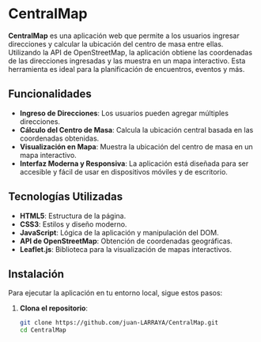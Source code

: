 # CentralMap

**CentralMap** es una aplicación web que permite a los usuarios ingresar direcciones y calcular la ubicación del centro de masa entre ellas. Utilizando la API de OpenStreetMap, la aplicación obtiene las coordenadas de las direcciones ingresadas y las muestra en un mapa interactivo. Esta herramienta es ideal para la planificación de encuentros, eventos y más.

## Funcionalidades

- **Ingreso de Direcciones**: Los usuarios pueden agregar múltiples direcciones.
- **Cálculo del Centro de Masa**: Calcula la ubicación central basada en las coordenadas obtenidas.
- **Visualización en Mapa**: Muestra la ubicación del centro de masa en un mapa interactivo.
- **Interfaz Moderna y Responsiva**: La aplicación está diseñada para ser accesible y fácil de usar en dispositivos móviles y de escritorio.

## Tecnologías Utilizadas

- **HTML5**: Estructura de la página.
- **CSS3**: Estilos y diseño moderno.
- **JavaScript**: Lógica de la aplicación y manipulación del DOM.
- **API de OpenStreetMap**: Obtención de coordenadas geográficas.
- **Leaflet.js**: Biblioteca para la visualización de mapas interactivos.

## Instalación

Para ejecutar la aplicación en tu entorno local, sigue estos pasos:

1. **Clona el repositorio**:
   ```bash
   git clone https://github.com/juan-LARRAYA/CentralMap.git
   cd CentralMap
